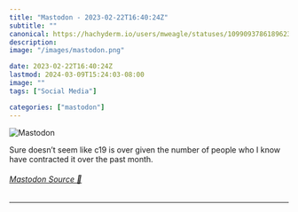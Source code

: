 ```yaml
---
title: "Mastodon - 2023-02-22T16:40:24Z"
subtitle: ""
canonical: https://hachyderm.io/users/mweagle/statuses/109909378618962332
description:
image: "/images/mastodon.png"

date: 2023-02-22T16:40:24Z
lastmod: 2024-03-09T15:24:03-08:00
image: ""
tags: ["Social Media"]

categories: ["mastodon"]
---
```

![Mastodon](/images/mastodon.png)

<p>Sure doesn’t seem like c19 is over given the number of people who I know have contracted it over the past month.</p>


###### [Mastodon Source 🐘](https://hachyderm.io/@mweagle/109909378618962332)

___

